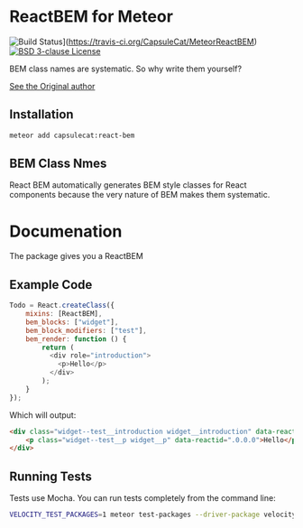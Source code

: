 # ReactBEM for Meteor

![Build Status](https://travis-ci.org/CapsuleCat/MeteorReactBEM.svg?branch=master)](https://travis-ci.org/CapsuleCat/MeteorReactBEM) [![BSD 3-clause License](https://img.shields.io/badge/license-BSD-blue.svg)](/LICENSE)

BEM class names are systematic. So why write them yourself?

[See the Original author](https://github.com/cuzzo/react-bem)

## Installation

```sh
meteor add capsulecat:react-bem
```

## BEM Class Nmes

React BEM automatically generates BEM style classes for React components because the very nature of BEM makes them systematic.

# Documenation

The package gives you a ReactBEM 

## Example Code

```js
Todo = React.createClass({
    mixins: [ReactBEM],
    bem_blocks: ["widget"],
    bem_block_modifiers: ["test"],
    bem_render: function () {
        return (
          <div role="introduction">
            <p>Hello</p>
          </div>
        );
    }
});
```

Which will output:

```html
<div class="widget--test__introduction widget__introduction" data-reactid=".0">
    <p class="widget--test__p widget__p" data-reactid=".0.0.0">Hello</p>
</div>
```

## Running Tests

Tests use Mocha. You can run tests completely from the command line:

```sh
VELOCITY_TEST_PACKAGES=1 meteor test-packages --driver-package velocity:html-reporter --velocity ./
```



